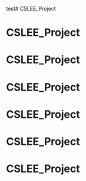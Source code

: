 test# CSLEE_Project
# CSLEE_Project
# CSLEE_Project
# CSLEE_Project
# CSLEE_Project
# CSLEE_Project
# CSLEE_Project
